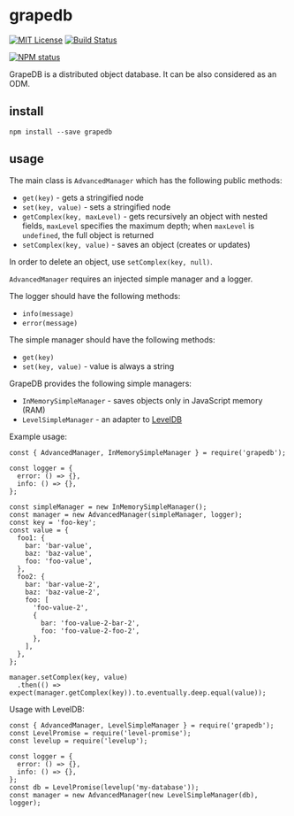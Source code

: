 # grapedb

[![MIT License](https://img.shields.io/badge/license-mit-green.svg?style=flat-square)](https://opensource.org/licenses/MIT)
[![Build Status](https://travis-ci.org/oprogramador/grapedb.svg?branch=master)](https://travis-ci.org/oprogramador/grapedb
)

[![NPM status](https://nodei.co/npm/grapedb.png?downloads=true&stars=true)](https://npmjs.org/package/grapedb
)

GrapeDB is a distributed object database. It can be also considered as an ODM.

## install
`npm install --save grapedb`

## usage
The main class is `AdvancedManager` which has the following public methods:
- `get(key)` - gets a stringified node
- `set(key, value)` - sets a stringified node
- `getComplex(key, maxLevel)` - gets recursively an object with nested fields, `maxLevel` specifies the maximum depth; when `maxLevel` is `undefined`, the full object is returned
- `setComplex(key, value)` - saves an object (creates or updates)

In order to delete an object, use `setComplex(key, null)`.

`AdvancedManager` requires an injected simple manager and a logger.

The logger should have the following methods:
- `info(message)`
- `error(message)`

The simple manager should have the following methods:
- `get(key)`
- `set(key, value)` - value is always a string

GrapeDB provides the following simple managers:
- `InMemorySimpleManager` - saves objects only in JavaScript memory (RAM)
- `LevelSimpleManager` - an adapter to [LevelDB](https://github.com/google/leveldb)

Example usage:
```
const { AdvancedManager, InMemorySimpleManager } = require('grapedb');

const logger = {
  error: () => {},
  info: () => {},
};

const simpleManager = new InMemorySimpleManager();
const manager = new AdvancedManager(simpleManager, logger);
const key = 'foo-key';
const value = {
  foo1: {
    bar: 'bar-value',
    baz: 'baz-value',
    foo: 'foo-value',
  },
  foo2: {
    bar: 'bar-value-2',
    baz: 'baz-value-2',
    foo: [
      'foo-value-2',
      {
        bar: 'foo-value-2-bar-2',
        foo: 'foo-value-2-foo-2',
      },
    ],
  },
};

manager.setComplex(key, value)
  .then(() => expect(manager.getComplex(key)).to.eventually.deep.equal(value));
```

Usage with LevelDB:
```
const { AdvancedManager, LevelSimpleManager } = require('grapedb');
const LevelPromise = require('level-promise');
const levelup = require('levelup');

const logger = {
  error: () => {},
  info: () => {},
};
const db = LevelPromise(levelup('my-database'));
const manager = new AdvancedManager(new LevelSimpleManager(db), logger);
```
